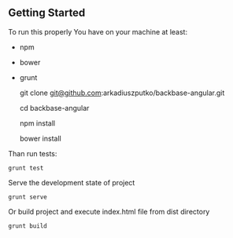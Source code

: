 

## Getting Started

To run this properly You have on your machine at least:

- npm
- bower
- grunt

	git clone git@github.com:arkadiuszputko/backbase-angular.git

	cd backbase-angular

	npm install

	bower install

Than run tests:
	
	grunt test

Serve the development state of project

	grunt serve

Or build project and execute index.html file from dist directory

	grunt build


